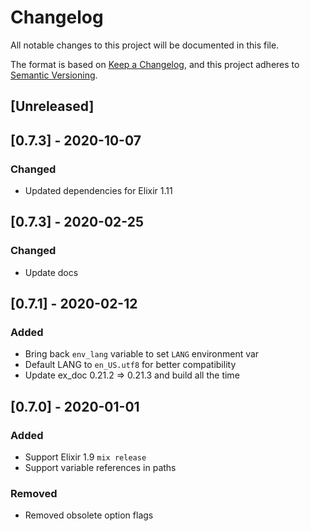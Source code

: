 # Changelog
All notable changes to this project will be documented in this file.

The format is based on [Keep a Changelog](https://keepachangelog.com/en/1.0.0/),
and this project adheres to [Semantic Versioning](https://semver.org/spec/v2.0.0.html).

## [Unreleased]

## [0.7.3] - 2020-10-07
### Changed
- Updated dependencies for Elixir 1.11

## [0.7.3] - 2020-02-25
### Changed
- Update docs

## [0.7.1] - 2020-02-12
### Added
- Bring back `env_lang` variable to set `LANG` environment var
- Default LANG to `en_US.utf8` for better compatibility
- Update ex_doc 0.21.2 => 0.21.3 and build all the time

## [0.7.0] - 2020-01-01
### Added
- Support Elixir 1.9 `mix release`
- Support variable references in paths

### Removed
- Removed obsolete option flags
